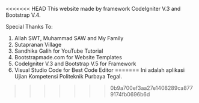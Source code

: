 <<<<<<< HEAD
This website made by framework CodeIgniter V.3 and Bootstrap V.4.

Special Thanks To:

1. Allah SWT, Muhammad SAW and My Family
2. Sutapranan Village
3. Sandhika Galih for YouTube Tutorial
4. Bootstrapmade.com for Website Templates
5. CodeIgniter V.3 and Bootstrap V.5 for Framework
6. Visual Studio Code for Best Code Editor
=======
Ini adalah aplikasi Ujian Kompetensi Politeknik Purbaya Tegal.
>>>>>>> 0b9a700ef3aa27e1408289ca8779174fb0696b6d
